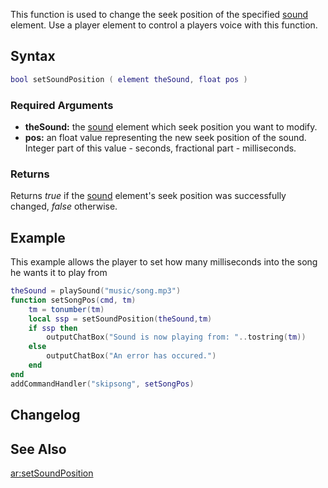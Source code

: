 This function is used to change the seek position of the specified [sound](/docs/sound.md "wikilink") element. Use a player element to control a players voice with this function.

Syntax
------

``` lua
bool setSoundPosition ( element theSound, float pos )
```

### Required Arguments

-   **theSound:** the [sound](/docs/sound.md "wikilink") element which seek position you want to modify.
-   **pos:** an float value representing the new seek position of the sound. Integer part of this value - seconds, fractional part - milliseconds.

### Returns

Returns *true* if the [sound](/docs/sound.md "wikilink") element's seek position was successfully changed, *false* otherwise.

Example
-------

This example allows the player to set how many milliseconds into the song he wants it to play from

``` lua
theSound = playSound("music/song.mp3")
function setSongPos(cmd, tm)
    tm = tonumber(tm)
    local ssp = setSoundPosition(theSound,tm)
    if ssp then
        outputChatBox("Sound is now playing from: "..tostring(tm))
    else
        outputChatBox("An error has occured.")
    end
end
addCommandHandler("skipsong", setSongPos)
```

Changelog
---------

See Also
--------

[ar:setSoundPosition](/docs/ar:setsoundposition.md "wikilink")
